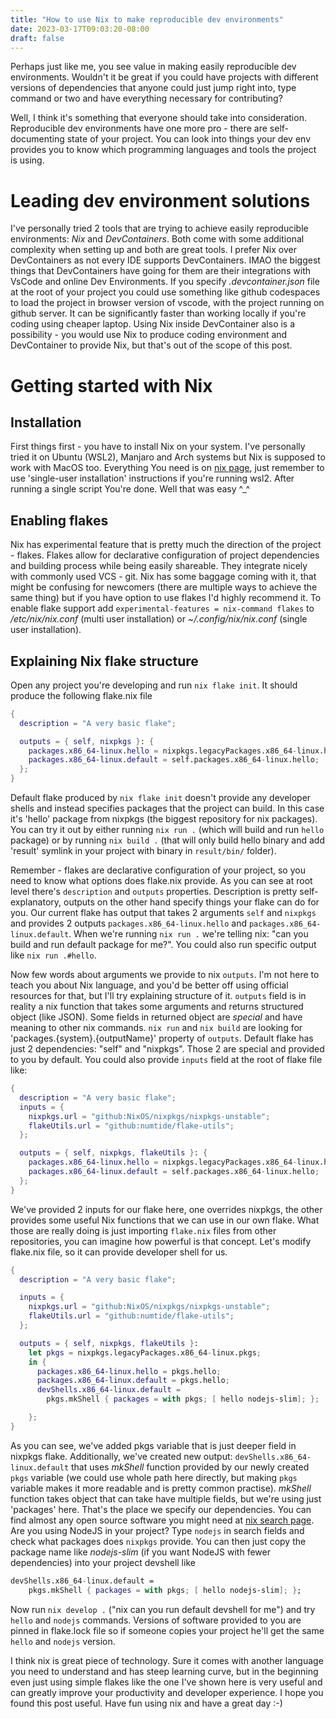 ```yaml
---
title: "How to use Nix to make reproducible dev environments"
date: 2023-03-17T09:03:20-08:00
draft: false
---
```

Perhaps just like me, you see value in making easily reproducible dev environments. Wouldn't it be great if you could have projects with different versions of dependencies that anyone could just jump right into, type command or two and have everything necessary for contributing?

Well, I think it's something that everyone should take into consideration. Reproducible dev environments have one more pro - there are self-documenting state of your project. You can look into things your dev env provides you to know which programming languages and tools the project is using.

# Leading dev environment solutions
I've personally tried 2 tools that are trying to achieve easily reproducible environments: *Nix* and *DevContainers*. Both come with some additional complexity when setting up and both are great tools. I prefer Nix over DevContainers as not every IDE supports DevContainers. IMAO the biggest things that DevContainers have going for them are their integrations with VsCode and online Dev Environments. If you specify *.devcontainer.json* file at the root of your project you could use something like github codespaces to load the project in browser version of vscode, with the project running on github server. It can be significantly faster than working locally if you're coding using cheaper laptop. Using Nix inside DevContainer also is a possibility - you would use Nix to produce coding environment and DevContainer to provide Nix, but that's out of the scope of this post.

# Getting started with Nix

## Installation
First things first - you have to install Nix on your system. I've personally tried it on Ubuntu (WSL2), Manjaro and Arch systems but Nix is supposed to work with MacOS too. Everything You need is on [nix page](https://nixos.org/download.html#download-nix), just remember to use 'single-user installation' instructions if you're running wsl2. After running a single script You're done. Well that was easy ^_^

## Enabling flakes
Nix has experimental feature that is pretty much the direction of the project - flakes. Flakes allow for declarative configuration of project dependencies and building process while being easily shareable. They integrate nicely with commonly used VCS - git. Nix has some baggage coming with it, that might be confusing for newcomers (there are multiple ways to achieve the same thing) but if you have option to use flakes I'd highly recommend it. To enable flake support add `experimental-features = nix-command flakes` to */etc/nix/nix.conf* (multi user installation) or *~/.config/nix/nix.conf* (single user installation).

## Explaining Nix flake structure
Open any project you're developing and run `nix flake init`. It should produce the following flake.nix file
```nix
{
  description = "A very basic flake";

  outputs = { self, nixpkgs }: {
    packages.x86_64-linux.hello = nixpkgs.legacyPackages.x86_64-linux.hello;
    packages.x86_64-linux.default = self.packages.x86_64-linux.hello;
  };
}
```
Default flake produced by `nix flake init` doesn't provide any developer shells and instead specifies packages that the project can build. In this case it's 'hello' package from nixpkgs (the biggest repository for nix packages). You can try it out by either running `nix run .` (which will build and run `hello` package) or by running `nix build .` (that will only build hello binary and add 'result' symlink in your project with binary in `result/bin/` folder).

Remember - flakes are declarative configuration of your project, so you need to know what options does flake.nix provide. As you can see at root level there's `description` and `outputs` properties. Description is pretty self-explanatory, outputs on the other hand specify things your flake can do for you. Our current flake has output that takes 2 arguments `self` and `nixpkgs` and provides 2 outputs `packages.x86_64-linux.hello` and `packages.x86_64-linux.default`. When we're running `nix run .` we're telling nix: "can you build and run default package for me?". You could also run specific output like `nix run .#hello`.

Now few words about arguments we provide to nix `outputs`. I'm not here to teach you about Nix language, and you'd be better off using official resources for that, but I'll try explaining structure of it. `outputs` field is in reality a nix function that takes some arguments and returns structured object (like JSON). Some fields in returned object are *special* and have meaning to other nix commands. `nix run` and `nix build` are looking for 'packages.{system}.{outputName}' property of `outputs`. Default flake has just 2 dependencies: "self" and "nixpkgs". Those 2 are special and provided to you by default. You could also provide `inputs` field at the root of flake file like:
```nix
{
  description = "A very basic flake";
  inputs = {
    nixpkgs.url = "github:NixOS/nixpkgs/nixpkgs-unstable";
    flakeUtils.url = "github:numtide/flake-utils";
  };

  outputs = { self, nixpkgs, flakeUtils }: {
    packages.x86_64-linux.hello = nixpkgs.legacyPackages.x86_64-linux.hello;
    packages.x86_64-linux.default = self.packages.x86_64-linux.hello;
  };
}
```
We've provided 2 inputs for our flake here, one overrides nixpkgs, the other provides some useful Nix functions that we can use in our own flake. What those are really doing is just importing `flake.nix` files from other repositories, you can imagine how powerful is that concept. Let's modify flake.nix file, so it can provide developer shell for us.
```nix
{
  description = "A very basic flake";

  inputs = {
    nixpkgs.url = "github:NixOS/nixpkgs/nixpkgs-unstable";
    flakeUtils.url = "github:numtide/flake-utils";
  };

  outputs = { self, nixpkgs, flakeUtils }:
    let pkgs = nixpkgs.legacyPackages.x86_64-linux.pkgs;
    in {
      packages.x86_64-linux.hello = pkgs.hello;
      packages.x86_64-linux.default = pkgs.hello;
      devShells.x86_64-linux.default =
        pkgs.mkShell { packages = with pkgs; [ hello nodejs-slim]; };

    };
}
```
As you can see, we've added pkgs variable that is just deeper field in nixpkgs flake. Additionally, we've created new output: `devShells.x86_64-linux.default` that uses *mkShell* function provided by our newly created `pkgs` variable (we could use whole path here directly, but making `pkgs` variable makes it more readable and is pretty common practise).
*mkShell* function takes object that can take have multiple fields, but we're using just 'packages' here. That's the place we specify our dependencies. You can find almost any open source software you might need at [nix search page](https://search.nixos.org). Are you using NodeJS in your project? Type `nodejs` in search fields and check what packages does `nixpkgs` provide. You can then just copy the package name like *nodejs-slim* (if you want NodeJS with fewer dependencies) into your project devshell like
```nix
devShells.x86_64-linux.default =
    pkgs.mkShell { packages = with pkgs; [ hello nodejs-slim]; };
```
Now run `nix develop .` ("nix can you run default devshell for me") and try `hello` and `nodejs` commands. Versions of software provided to you are pinned in flake.lock file so if someone copies your project he'll get the same `hello` and `nodejs` version. 

I think nix is great piece of technology. Sure it comes with another language you need to understand and has steep learning curve, but in the beginning even just using simple flakes like the one I've shown here is very useful and can greatly improve your productivity and developer experience. I hope you found this post useful. Have fun using nix and have a great day :-)
